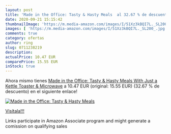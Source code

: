 ```yaml
---
layout: post
title: 'Made in the Office: Tasty & Hasty Meals  al 32.67 % de descuento'
date: 2020-09-21 15:15:42
thumbnailImage: 'https://m.media-amazon.com/images/I/51Xz3kBQI7L._SL200_.jpg'
images: [ 'https://m.media-amazon.com/images/I/51Xz3kBQI7L._SL200_.jpg' ]
comments: true
category: ofertas
author: ring
slug: 0711238219
description:
actualPrice: 10.47 EUR
comparePrice: 15.55 EUR
inStock: true
---
```


Ahora mismo tienes [Made in the Office: Tasty & Hasty Meals With Just a Kettle  Toaster & Microwave](https://www.amazon.it/dp/0711238219/?tag=tolees00-21) a 10.47 EUR (original: 15.55 EUR) (32.67 %  de descuento) en el siguiente enlace!

[![Made in the Office: Tasty & Hasty Meals ](https://m.media-amazon.com/images/I/51Xz3kBQI7L._SL200_.jpg)](https://www.amazon.it/dp/0711238219/?tag=tolees00-21)

[Visítala!!!](https://www.amazon.it/dp/0711238219/?tag=tolees00-21)

Links participate in Amazon Associate program and might generate a comission on qualifying sales
